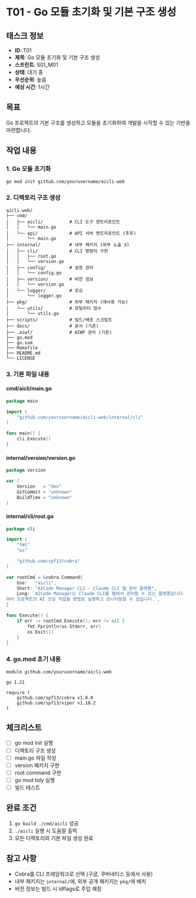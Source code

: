 # T01 - Go 모듈 초기화 및 기본 구조 생성

## 태스크 정보
- **ID**: T01
- **제목**: Go 모듈 초기화 및 기본 구조 생성
- **스프린트**: S01_M01
- **상태**: 대기 중
- **우선순위**: 높음
- **예상 시간**: 1시간

## 목표
Go 프로젝트의 기본 구조를 생성하고 모듈을 초기화하여 개발을 시작할 수 있는 기반을 마련합니다.

## 작업 내용

### 1. Go 모듈 초기화
```bash
go mod init github.com/yourusername/aicli-web
```

### 2. 디렉토리 구조 생성
```
aicli-web/
├── cmd/
│   ├── aicli/          # CLI 도구 엔트리포인트
│   │   └── main.go
│   └── api/            # API 서버 엔트리포인트 (추후)
│       └── main.go
├── internal/           # 내부 패키지 (외부 노출 X)
│   ├── cli/            # CLI 명령어 구현
│   │   ├── root.go
│   │   └── version.go
│   ├── config/         # 설정 관리
│   │   └── config.go
│   ├── version/        # 버전 정보
│   │   └── version.go
│   └── logger/         # 로깅
│       └── logger.go
├── pkg/                # 외부 패키지 (재사용 가능)
│   └── utils/          # 유틸리티 함수
│       └── utils.go
├── scripts/            # 빌드/배포 스크립트
├── docs/               # 문서 (기존)
├── .aiwf/              # AIWF 관리 (기존)
├── go.mod
├── go.sum
├── Makefile
├── README.md
└── LICENSE
```

### 3. 기본 파일 내용

#### cmd/aicli/main.go
```go
package main

import (
    "github.com/yourusername/aicli-web/internal/cli"
)

func main() {
    cli.Execute()
}
```

#### internal/version/version.go
```go
package version

var (
    Version   = "dev"
    GitCommit = "unknown"
    BuildTime = "unknown"
)
```

#### internal/cli/root.go
```go
package cli

import (
    "fmt"
    "os"

    "github.com/spf13/cobra"
)

var rootCmd = &cobra.Command{
    Use:   "aicli",
    Short: "AICode Manager CLI - Claude CLI 웹 관리 플랫폼",
    Long: `AICode Manager는 Claude CLI를 웹에서 관리할 수 있는 플랫폼입니다.
여러 프로젝트의 AI 코딩 작업을 병렬로 실행하고 모니터링할 수 있습니다.`,
}

func Execute() {
    if err := rootCmd.Execute(); err != nil {
        fmt.Fprintln(os.Stderr, err)
        os.Exit(1)
    }
}
```

### 4. go.mod 초기 내용
```
module github.com/yourusername/aicli-web

go 1.21

require (
    github.com/spf13/cobra v1.8.0
    github.com/spf13/viper v1.18.2
)
```

## 체크리스트
- [ ] go mod init 실행
- [ ] 디렉토리 구조 생성
- [ ] main.go 파일 작성
- [ ] version 패키지 구현
- [ ] root command 구현
- [ ] go mod tidy 실행
- [ ] 빌드 테스트

## 완료 조건
1. `go build ./cmd/aicli` 성공
2. `./aicli` 실행 시 도움말 출력
3. 모든 디렉토리와 기본 파일 생성 완료

## 참고 사항
- Cobra를 CLI 프레임워크로 선택 (구글, 쿠버네티스 등에서 사용)
- 내부 패키지는 `internal/`에, 외부 공개 패키지는 `pkg/`에 배치
- 버전 정보는 빌드 시 ldflags로 주입 예정